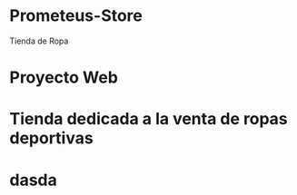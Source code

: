 # Prometeus-Store
Tienda de Ropa
# Proyecto Web
# Tienda dedicada a la venta de ropas deportivas
# dasda
